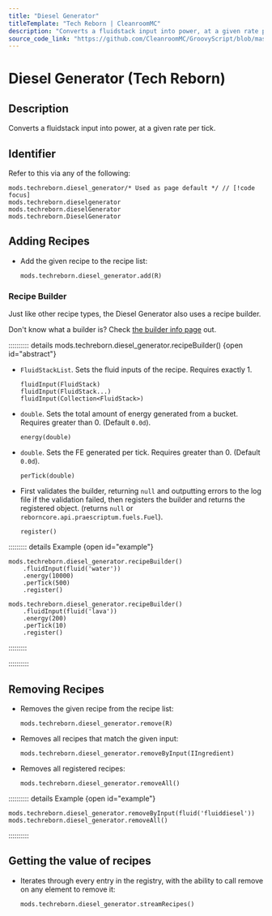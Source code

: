 ```yaml
---
title: "Diesel Generator"
titleTemplate: "Tech Reborn | CleanroomMC"
description: "Converts a fluidstack input into power, at a given rate per tick."
source_code_link: "https://github.com/CleanroomMC/GroovyScript/blob/master/src/main/java/com/cleanroommc/groovyscript/compat/mods/techreborn/DieselGenerator.java"
---
```


# Diesel Generator (Tech Reborn)

## Description

Converts a fluidstack input into power, at a given rate per tick.

## Identifier

Refer to this via any of the following:

```groovy:no-line-numbers {1}
mods.techreborn.diesel_generator/* Used as page default */ // [!code focus]
mods.techreborn.dieselgenerator
mods.techreborn.dieselGenerator
mods.techreborn.DieselGenerator
```


## Adding Recipes

- Add the given recipe to the recipe list:

    ```groovy:no-line-numbers
    mods.techreborn.diesel_generator.add(R)
    ```


### Recipe Builder

Just like other recipe types, the Diesel Generator also uses a recipe builder.

Don't know what a builder is? Check [the builder info page](../../getting_started/builder.md) out.

:::::::::: details mods.techreborn.diesel_generator.recipeBuilder() {open id="abstract"}
- `FluidStackList`. Sets the fluid inputs of the recipe. Requires exactly 1.

    ```groovy:no-line-numbers
    fluidInput(FluidStack)
    fluidInput(FluidStack...)
    fluidInput(Collection<FluidStack>)
    ```

- `double`. Sets the total amount of energy generated from a bucket. Requires greater than 0. (Default `0.0d`).

    ```groovy:no-line-numbers
    energy(double)
    ```

- `double`. Sets the FE generated per tick. Requires greater than 0. (Default `0.0d`).

    ```groovy:no-line-numbers
    perTick(double)
    ```

- First validates the builder, returning `null` and outputting errors to the log file if the validation failed, then registers the builder and returns the registered object. (returns `null` or `reborncore.api.praescriptum.fuels.Fuel`).

    ```groovy:no-line-numbers
    register()
    ```

::::::::: details Example {open id="example"}
```groovy:no-line-numbers
mods.techreborn.diesel_generator.recipeBuilder()
    .fluidInput(fluid('water'))
    .energy(10000)
    .perTick(500)
    .register()

mods.techreborn.diesel_generator.recipeBuilder()
    .fluidInput(fluid('lava'))
    .energy(200)
    .perTick(10)
    .register()
```

:::::::::

::::::::::

## Removing Recipes

- Removes the given recipe from the recipe list:

    ```groovy:no-line-numbers
    mods.techreborn.diesel_generator.remove(R)
    ```

- Removes all recipes that match the given input:

    ```groovy:no-line-numbers
    mods.techreborn.diesel_generator.removeByInput(IIngredient)
    ```

- Removes all registered recipes:

    ```groovy:no-line-numbers
    mods.techreborn.diesel_generator.removeAll()
    ```

:::::::::: details Example {open id="example"}
```groovy:no-line-numbers
mods.techreborn.diesel_generator.removeByInput(fluid('fluiddiesel'))
mods.techreborn.diesel_generator.removeAll()
```

::::::::::

## Getting the value of recipes

- Iterates through every entry in the registry, with the ability to call remove on any element to remove it:

    ```groovy:no-line-numbers
    mods.techreborn.diesel_generator.streamRecipes()
    ```
